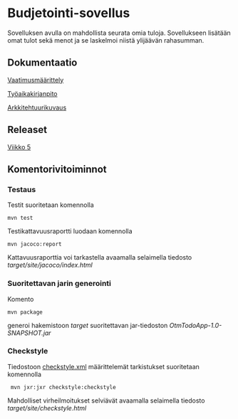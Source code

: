 # Budjetointi-sovellus

Sovelluksen avulla on mahdollista seurata omia tuloja. Sovellukseen lisätään omat tulot sekä menot ja se laskelmoi niistä ylijäävän rahasumman.

## Dokumentaatio

[Vaatimusmäärittely](https://github.com/jjkolari/ot-harjoitustyo/blob/master/dokumentointi/vaatimusmaarittely.md)

[Työaikakirjanpito](https://github.com/jjkolari/ot-harjoitustyo/blob/master/dokumentointi/tuntikirjanpito.md)

[Arkkitehtuurikuvaus](https://github.com/jjkolari/ot-harjoitustyo/blob/master/dokumentointi/arkkitehtuuri.md)

## Releaset

[Viikko 5](https://github.com/jjkolari/ot-harjoitustyo/releases/tag/viikko5)

## Komentorivitoiminnot

### Testaus

Testit suoritetaan komennolla

```
mvn test
```

Testikattavuusraportti luodaan komennolla

```
mvn jacoco:report
```

Kattavuusraporttia voi tarkastella avaamalla selaimella tiedosto _target/site/jacoco/index.html_

### Suoritettavan jarin generointi

Komento

```
mvn package
```

generoi hakemistoon _target_ suoritettavan jar-tiedoston _OtmTodoApp-1.0-SNAPSHOT.jar_



### Checkstyle

Tiedostoon [checkstyle.xml](https://github.com/mluukkai/OtmTodoApp/blob/master/checkstyle.xml) määrittelemät tarkistukset suoritetaan komennolla

```
 mvn jxr:jxr checkstyle:checkstyle
```

Mahdolliset virheilmoitukset selviävät avaamalla selaimella tiedosto _target/site/checkstyle.html_

